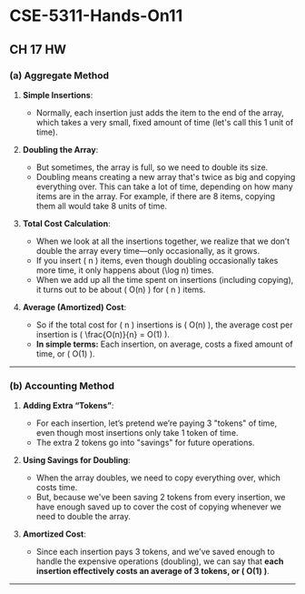 # CSE-5311-Hands-On11


## CH 17 HW

### (a) Aggregate Method

1. **Simple Insertions**:
   - Normally, each insertion just adds the item to the end of the array, which takes a very small, fixed amount of time (let's call this 1 unit of time).

2. **Doubling the Array**:
   - But sometimes, the array is full, so we need to double its size.
   - Doubling means creating a new array that's twice as big and copying everything over. This can take a lot of time, depending on how many items are in the array. For example, if there are 8 items, copying them all would take 8 units of time.

3. **Total Cost Calculation**:
   - When we look at all the insertions together, we realize that we don’t double the array every time—only occasionally, as it grows.
   - If you insert \( n \) items, even though doubling occasionally takes more time, it only happens about \(\log n\) times.
   - When we add up all the time spent on insertions (including copying), it turns out to be about \( O(n) \) for \( n \) items.

4. **Average (Amortized) Cost**:
   - So if the total cost for \( n \) insertions is \( O(n) \), the average cost per insertion is \( \frac{O(n)}{n} = O(1) \).
   - **In simple terms:** Each insertion, on average, costs a fixed amount of time, or \( O(1) \).

---

### (b) Accounting Method

1. **Adding Extra “Tokens”**:
   - For each insertion, let’s pretend we’re paying 3 "tokens" of time, even though most insertions only take 1 token of time.
   - The extra 2 tokens go into "savings" for future operations.

2. **Using Savings for Doubling**:
   - When the array doubles, we need to copy everything over, which costs time.
   - But, because we've been saving 2 tokens from every insertion, we have enough saved up to cover the cost of copying whenever we need to double the array.

3. **Amortized Cost**:
   - Since each insertion pays 3 tokens, and we’ve saved enough to handle the expensive operations (doubling), we can say that **each insertion effectively costs an average of 3 tokens, or \( O(1) \)**.

---
